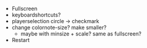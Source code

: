 
- Fullscreen
- keyboardshortcuts?
- playerselection circle -> checkmark
- change colornote-size? make smaller?
  - maybe with minsize + scale? same as fullscreen?
- Restart
